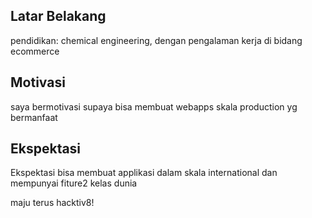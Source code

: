 [//]: # (Ceritakan sedikit tentang latar belakangmu seperti pendidikan terakhir atau pekerjaan sebelumnya)
## Latar Belakang

pendidikan: chemical engineering, dengan pengalaman kerja di bidang ecommerce

[//]: # (Motivasi apa yang mendorongmu untuk ikut program coding bootcamp di Hacktiv8?)
## Motivasi

saya bermotivasi supaya bisa membuat webapps skala production yg bermanfaat

[//]: # (Beri tahu kami, apa yang ingin kamu dapatkan di Hacktiv8 dan apa yang ingin kamu capai setelah lulus dari sini?)
## Ekspektasi

Ekspektasi bisa membuat applikasi dalam skala international dan mempunyai fiture2 kelas dunia

[//]: # (Apakah ada hal lain yang ingin disampaikan? Bila ada, kamu bebas untuk menuliskannya)

maju terus hacktiv8!
